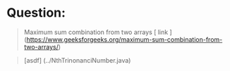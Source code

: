 

Question:
============
> Maximum sum combination from two arrays
   [ link ] (https://www.geeksforgeeks.org/maximum-sum-combination-from-two-arrays/)
   
> [asdf] (../NthTrinonanciNumber.java) 